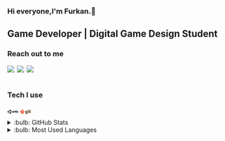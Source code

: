 ### Hi everyone,I'm Furkan.:wave:

## Game Developer | Digital Game Design Student

### Reach out to me

[<img width="22" src="https://unpkg.com/simple-icons@v7/icons/linkedin.svg" align ="left" />](www.linkedin.com/in/furkanserdar)
[<img width="22" src="https://unpkg.com/simple-icons@v7/icons/twitter.svg" align ="left" />](twitter)
[<img width="22" src="https://unpkg.com/simple-icons@v7/icons/instagram.svg" align ="left" />](https://www.instagram.com/frkn.srdr8/)

<br />
<br />


### Tech I use


<img src = "https://raw.githubusercontent.com/github/explore/80688e429a7d4ef2fca1e82350fe8e3517d3494d/topics/unity/unity.png" width ="25" height ="25">
<img src = "https://raw.githubusercontent.com/github/explore/80688e429a7d4ef2fca1e82350fe8e3517d3494d/topics/git/git.png" width ="25" height ="25">

<br />

<details>
<summary> :bulb: GitHub Stats</summary>
<img src="https://github-readme-stats.vercel.app/api?username=frknsrdr8&theme=radical">
</details>

<details>
<summary> :bulb: Most Used Languages</summary>
<img src="https://github-readme-stats.vercel.app/api/top-langs/?username=frknsrdr8&layout=compact">
</details>






